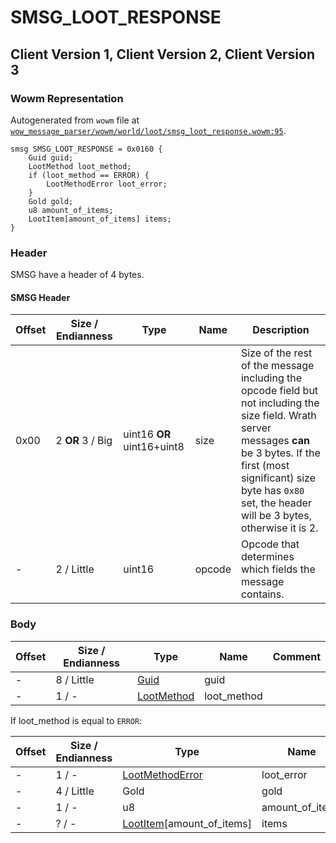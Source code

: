 # SMSG_LOOT_RESPONSE

## Client Version 1, Client Version 2, Client Version 3

### Wowm Representation

Autogenerated from `wowm` file at [`wow_message_parser/wowm/world/loot/smsg_loot_response.wowm:95`](https://github.com/gtker/wow_messages/tree/main/wow_message_parser/wowm/world/loot/smsg_loot_response.wowm#L95).
```rust,ignore
smsg SMSG_LOOT_RESPONSE = 0x0160 {
    Guid guid;
    LootMethod loot_method;
    if (loot_method == ERROR) {
        LootMethodError loot_error;
    }
    Gold gold;
    u8 amount_of_items;
    LootItem[amount_of_items] items;
}
```
### Header

SMSG have a header of 4 bytes.

#### SMSG Header

| Offset | Size / Endianness | Type   | Name   | Description |
| ------ | ----------------- | ------ | ------ | ----------- |
| 0x00   | 2 **OR** 3 / Big           | uint16 **OR** uint16+uint8 | size | Size of the rest of the message including the opcode field but not including the size field. Wrath server messages **can** be 3 bytes. If the first (most significant) size byte has `0x80` set, the header will be 3 bytes, otherwise it is 2.|
| -      | 2 / Little| uint16 | opcode | Opcode that determines which fields the message contains. |

### Body

| Offset | Size / Endianness | Type | Name | Comment |
| ------ | ----------------- | ---- | ---- | ------- |
| - | 8 / Little | [Guid](../types/packed-guid.md) | guid |  |
| - | 1 / - | [LootMethod](lootmethod.md) | loot_method |  |

If loot_method is equal to `ERROR`:

| Offset | Size / Endianness | Type | Name | Comment |
| ------ | ----------------- | ---- | ---- | ------- |
| - | 1 / - | [LootMethodError](lootmethoderror.md) | loot_error |  |
| - | 4 / Little | Gold | gold |  |
| - | 1 / - | u8 | amount_of_items |  |
| - | ? / - | [LootItem](lootitem.md)[amount_of_items] | items |  |

